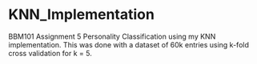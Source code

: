 # KNN_Implementation
BBM101 Assignment 5
Personality Classification using my KNN implementation.
This was done with a dataset of 60k entries using k-fold cross validation for k = 5.
